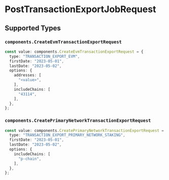 # PostTransactionExportJobRequest


## Supported Types

### `components.CreateEvmTransactionExportRequest`

```typescript
const value: components.CreateEvmTransactionExportRequest = {
  type: "TRANSACTION_EXPORT_EVM",
  firstDate: "2023-05-01",
  lastDate: "2023-05-02",
  options: {
    addresses: [
      "<value>",
    ],
    includeChains: [
      "43114",
    ],
  },
};
```

### `components.CreatePrimaryNetworkTransactionExportRequest`

```typescript
const value: components.CreatePrimaryNetworkTransactionExportRequest = {
  type: "TRANSACTION_EXPORT_PRIMARY_NETWORK_STAKING",
  firstDate: "2023-05-01",
  lastDate: "2023-05-02",
  options: {
    includeChains: [
      "p-chain",
    ],
  },
};
```

